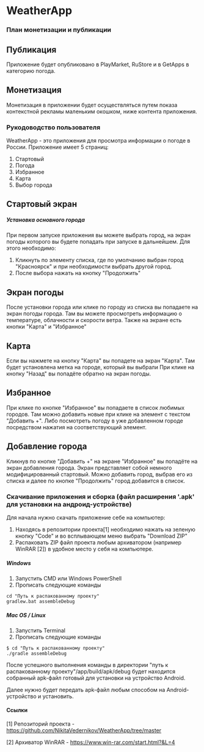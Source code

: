 # WeatherApp 

### План монетизации и публикации 
## Публикация
Приложение будет опубликовано в PlayMarket, RuStore и в GetApps в категорию погода. 

## Монетизация
Монетизация в приложении будет осуществляться путем показа контекстной рекламы маленьким окошком, ниже контента приложения.

###  Рукодоводство пользователя
WeatherApp - это приложения для просмотра информации о погоде в России.
Приложение имеет 5 страниц:
1. Стартовый
2. Погода
3. Избранное
4. Карта
5. Выбор города

## Стартовый экран
##### Установка основного города
При первом запуске приложения вы можете выбрать город, на экран погоды которого вы будете попадать при запуске в дальнейшем.
Для этого необходимо: 
1. Кликнуть по элементу списка, где по умолчанию выбран город "Красноярск" и при необходимости выбрать другой город.
2. После выбора нажать на кнопку "Продолжить"
  
## Экран погоды 
После установки города или клике по городу из списка вы попадаете на экран погоды города.
Там вы можете просмотреть информацию о температуре, облачности и скорости ветра.
Также на экране есть кнопки "Карта" и "Избранное"

## Карта
Если вы нажмете на кнопку "Карта" вы попадете на экран "Карта".
Там будет установлена метка на городе, который вы выбрали
При клике на кнопку "Назад" вы попадёте обратно на экран погоды.
  
## Избранное
При клике по кнопке "Избранное" вы попадаете в список любимых городов.
Там можно добавить новые при клике на элемент с текстом "Добавить +". 
Либо посмотреть погоду в уже добавленном городе посредством нажатия на соответствующий элемент.

## Добавление города
Кликнув по кнопке "Добавить +" на экране "Избранное" вы попадёте на экран добавления города.
Экран представляет собой немного модифицированный стартовый. 
Можно добавить город, выбрав его из списка и далее по кнопке "Продолжить" город добавится в список.

### Скачивание приложения и сборка (файл расширения '.apk' для установки на андроид-устройстве)
Для начала нужно скачать приложение себе на компьютер:
1. Находясь в репозитории проекта[1]  необходимо нажать на зеленую кнопку "Code" и во всплывающем меню выбрать "Download ZIP"
2. Распаковать ZIP файл проекта любым архиватором (например WinRAR [2]) в удобное место у себя на компьютере.

##### Windows 
1. Запустить CMD или Windows PowerShell 
2. Прописать следующие команды
```
cd "Путь к распакованному проекту"
gradlew.bat assembleDebug
```

##### Mac OS / Linux
1. Запустить Terminal
2. Прописать следующие команды
```
$ cd "Путь к распакованному проекту"
./gradle assembleDebug
```

После успешного выполнения команды в директории "путь к распакованному проекту"/app/build/apk/debug 
будет находится собранный apk-файл готовый для установки на устройство Android. 

Далее нужно будет передать apk-файл любым способом на Android-устройство и установить.
    
#### Ссылки
[1] Репозиторий проекта - https://github.com/NikitaVedernikov/WeatherApp/tree/master

[2] Архиватор WinRAR - https://www.win-rar.com/start.html?&L=4

